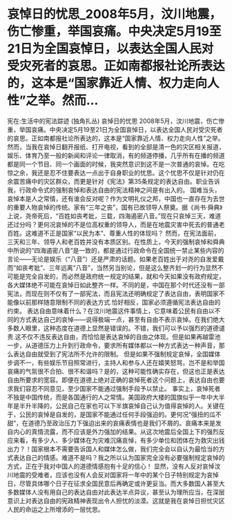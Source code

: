 # 哀悼日的忧思_2008年5月，汶川地震，伤亡惨重，举国哀痛。中央决定5月19至21日为全国哀悼日，以表达全国人民对受灾死者的哀思。正如南都报社论所表达的，这本是“国家靠近人情、权力走向人性”之举。然而...

宪在:生活中的宪法踪迹 (独角扎丛)
哀悼日的忧思
2008年5月，汶川地震，伤亡惨重，举国哀痛。中央决定5月19至21日为全国哀悼日，以表达全国人民对受灾死者的哀思。正如南都报社论所表达的，这本是“国家靠近人情、权力走向人性”之举。然而，当我在哀悼日翻开报纸、打开电视，看到的全部是清一色的灾区相关报道，娱乐、体育乃至一般的新闻和评论一律取消，有的频道停播，几乎所有在播的频道都是同一个节目、同一个画面的时候，我突然意识到这不是一次普通的哀悼。在吃惊之余，我还是忍不住要表达一点出于自身职业的忧思。这个忧思不仅是针对仍在余震苦痛中的灾区群众，而更是针对《宪法》第35条规定的表达自由。职业告诉我，行政命令式的强制哀悼和表达自由的宪法精神之间是有出入的。
国难当头，哀悼本是人之常情，还有谁会反对呢？作为文明礼仪之邦，中国也一直存在为去世的重要人物哀悼的传统。家有“三年之丧”，国有已故领导人祭奠。据《尚书·舜典》上说，尧帝死后，“百姓如丧考妣，三载，四海遏密八音。”现在只哀悼三天，难道还过分吗？更何况哀悼的不是位高权重的领导人，而是在地震灾害中死去的普通老百姓。这难道不正是国家“以民为本”、尊重人性的体现吗？
然而，在宪法面前，三天和三年、领导人和老百姓并没有本质区别。在性质上，今天的强制哀悼和舜典中所说的“四海遏密八音”是一致的，都是通过行政命令在全国统一禁止某些内容的言论——无论是娱乐（“八音”）还是严肃的话题。如果老百姓出于对尧的自发爱戴而“如丧考妣”、三年远离“八音”，当然另当别论，但是这么整齐划一的行为显然不可能是完全自发的，而必然是政府统一规定的结果，就和今天如果没有政府规定，各大媒体绝不可能在哀悼日如此整齐一样。不同的是，中国在那个时代还没有一部宪法，而现在则不仅有了一部宪法，而且宪法还明确规定了表达自由，表明国家不能像以前那样随意限制不同的表达方式.恰好相反，国家必须遵循宪法表达自由的约束。
表达自由意味着什么？在汶川地震这件事情上，它意味着公民有自由以不同的方式表达自己的哀悼——说得极端一点，甚至有自由不表示哀悼。在我们绝大多数人眼里，这种态度在道德上显然是错误的。不错，我们可以予以强烈的道德谴责.这不仅不违反表达自由，而恰恰是表达哀悼的自由之体现。但是如果再越雷池一步，从道德压力上升到行政命令，要求所有媒体都以一种方式表达一种声音，那么表达自由就受到了宪法所不允许的限制。
但是如果不强制规定哀悼，全国媒体步调不一，有些娱乐节目照常进行，主持人和参与人还在嬉笑怒骂，岂不是和举国哀痛的气氛很不合拍、很不和谐吗？是的，这种可能性确实存在，但这也正是表达自由所要求的宽容。即便在道德上绝对正确的哀悼死者这个问题上，表达自由也要求我们容忍不同意见，至少国家不能通过强制手段予以禁止。
事实上，哀悼死者不独是中国传统，而是各国通行的人之常情。美国政府大楼的国旗似乎一年中大半年是半升半降的，公民自己在家也可以下半旗哀悼自己认为值得哀悼的人。关键在于，公民的哀悼是自发的，是国家不能通过任何手段强迫的。更何况“强扭的瓜不甜”，在道德乃至政治压力下强迫出来的哀痛表情也是我们不屑的。哀痛本来是发自内心的真情流露，而不应该是外力强加的结果。从这次地震后全国上下的强烈反应来看，有多少人、多少媒体在为灾难沉痛哀悼，有多少单位和团体在为救灾出钱出力？！国家根本不需要告诉国人和媒体怎么做，我们完全会以自认为最恰当的方式表达自己的情感。难道不是吗？我之所以认为国家完全没有必要强制规定哀悼的方式，正在于我对中国人的道德情感抱有十足的信心！
显然，没有人反对哀悼汶川地震的受难者，应该也没有人会反对国家将一年中的某个日子特别规定为哀悼日，尽管具体哪个日子在征求全国民意后再确定或许更妥当。而大多数国人甚至大多数媒体人没有用自己的表达自由对此表达半点异议，甚至认为理所应当，在深层意识上对表达自由的宪政精神表现出令人担忧的淡漠。这就是我在哀悼日担忧灾区人民的命运之上所增添的一层忧思。